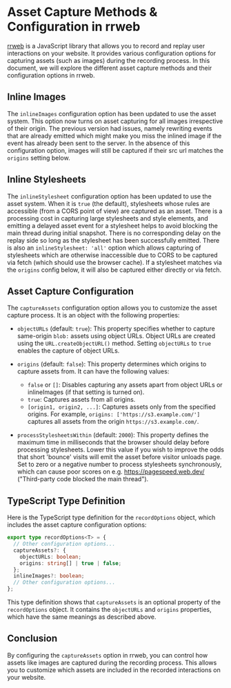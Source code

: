 # Asset Capture Methods & Configuration in rrweb

[rrweb](https://rrweb.io/) is a JavaScript library that allows you to record and replay user interactions on your website. It provides various configuration options for capturing assets (such as images) during the recording process. In this document, we will explore the different asset capture methods and their configuration options in rrweb.

## Inline Images

The `inlineImages` configuration option has been updated to use the asset system. This option now turns on asset capturing for all images irrespective of their origin. The previous version had issues, namely rewriting events that are already emitted which might make you miss the inlined image if the event has already been sent to the server.  In the absence of this configuration option, images will still be captured if their src url matches the `origins` setting below.


## Inline Stylesheets

The `inlineStylesheet` configuration option has been updated to use the asset system. When it is `true` (the default), stylesheets whose rules are accessible (from a CORS point of view) are captured as an asset. There is a processing cost in capturing large stylesheets and style elements, and emitting a delayed asset event for a stylesheet helps to avoid blocking the main thread during initial snapshot. There is no corresponding delay on the replay side so long as the stylesheet has been successfully emitted. There is also an `inlineStylesheet: 'all'` option which allows capturing of stylesheets which are otherwise inaccessible due to CORS to be captured via fetch (which should use the browser cache).  If a stylesheet matches via the `origins` config below, it will also be captured either directly or via fetch.

## Asset Capture Configuration

The `captureAssets` configuration option allows you to customize the asset capture process. It is an object with the following properties:

- `objectURLs` (default: `true`): This property specifies whether to capture same-origin `blob:` assets using object URLs. Object URLs are created using the `URL.createObjectURL()` method. Setting `objectURLs` to `true` enables the capture of object URLs.

- `origins` (default: `false`): This property determines which origins to capture assets from. It can have the following values:
  - `false` or `[]`: Disables capturing any assets apart from object URLs or inlineImages (if that setting is turned on).
  - `true`: Captures assets from all origins.
  - `[origin1, origin2, ...]`: Captures assets only from the specified origins. For example, `origins: ['https://s3.example.com/']` captures all assets from the origin `https://s3.example.com/`.

- `processStylesheetsWithin` (default: `2000`): This property defines the maximum time in milliseconds that the browser should  delay before processing stylesheets. Lower this value if you wish to improve the odds that short 'bounce' visits will emit the asset before visitor unloads page.  Set to zero or a negative number to process stylesheets synchronously, which can cause poor scores on e.g. https://pagespeed.web.dev/ ("Third-party code blocked the main thread").

## TypeScript Type Definition

Here is the TypeScript type definition for the `recordOptions` object, which includes the asset capture configuration options:

```typescript
export type recordOptions<T> = {
  // Other configuration options...
  captureAssets?: {
    objectURLs: boolean;
    origins: string[] | true | false;
  };
  inlineImages?: boolean;
  // Other configuration options...
};
```

This type definition shows that `captureAssets` is an optional property of the `recordOptions` object. It contains the `objectURLs` and `origins` properties, which have the same meanings as described above.

## Conclusion

By configuring the `captureAssets` option in rrweb, you can control how assets like images are captured during the recording process. This allows you to customize which assets are included in the recorded interactions on your website.
